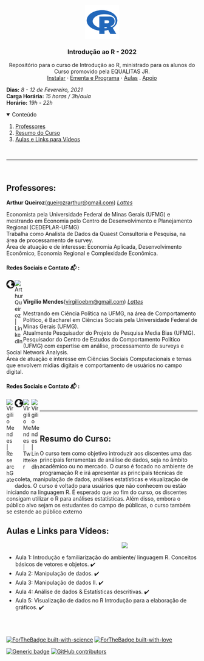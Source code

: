 
<p align="center">
  <img align='center' src="Img/R.png" width="90">
    <h3 align="center"> Introdução ao R - 2022 </h3>
    </p>
    


<p align="center">
  Repositório para o curso de Introdução ao R, ministrado para os alunos do Curso promovido pela EQUALITAS JR.
    <br />
    <a href="">Instalar</a>
    ·
    <a href="">Ementa e Programa</a>
    ·
    <a href="">Aulas</a>
    .
  <a href="">Apoio</a>
  </p>
</p>



**Dias:** *8 - 12 de Fevereiro, 2021* <br />
**Carga Horária:** *15 horas / 3h/aula* <br />
**Horário:** *19h - 22h* <br />


<!-- TABLE OF CONTENTS -->
<details open="open">
  <summary>Conteúdo</summary>
  <ol>
    <li>
      <a href="#professores">Professores</a>
    </li>
    <li>
      <a href="#resumo-do-curso">Resumo do Curso</a>
    </li>
    <li><a href="#aulas-e-links-para-vídeos">Aulas e Links para Vídeos</a></li>
  </ol>
</details>

<br />

******

<br />

## Professores:

**Arthur Queiroz**([queirozrarthur@gmail.com](mailto:queirozrarthur@gmail.com))
[*Lattes*](http://buscatextual.cnpq.br/buscatextual/visualizacv.do?id=K2970916U4)

Economista pela Universidade Federal de Minas Gerais (UFMG) e mestrando em Economia pelo Centro de Desenvolvimento e Planejamento Regional (CEDEPLAR-UFMG) <br />
Trabalha como Analista de Dados da Quaest Consultoria e Pesquisa, na área de processamento de survey.  <br />
Área de atuação e de interesse: Economia Aplicada, Desenvolvimento Econômico, Economia Regional e Complexidade Econômica. <br />

#### Redes Sociais e Contato :mailbox_with_mail: :
[<img align="left" alt="Arthur Queiroz" width="22px" src="https://raw.githubusercontent.com/iconic/open-iconic/master/svg/globe.svg" />][website]
[<img align="left" alt="Arthur Queiroz | LinkedIn" width="22px" src="https://cdn.jsdelivr.net/npm/simple-icons@v3/icons/linkedin.svg" />][linkedin]

<br />


<br />

**Virgílio Mendes**([virgilioebm@gmail.com](mailto:virgilioebm@gmail.com))
[*Lattes*](http://lattes.cnpq.br/3781647781988333)

Mestrando em Ciência Política na UFMG, na área de Comportamento Político, é Bacharel em Ciências Sociais pela Universidade Federal de Minas Gerais (UFMG). <br />
Atualmente Pesquisador do Projeto de Pesquisa Media Bias (UFMG). <br />
Pesquisador do Centro de Estudos do Comportamento Político (UFMG) com expertise em análise, processamento de surveys e Social Network Analysis. <br />
Área de atuação e interesse em Ciências Sociais Computacionais e temas que envolvem mídias digitais e comportamento de usuários no campo digital. <br />

#### Redes Sociais e Contato :mailbox_with_mail: :
[<img align="left" alt="Virgilio Mendes | ResearchGate" width="22px" src="https://cdn.jsdelivr.net/npm/simple-icons@v3/icons/researchgate.svg" />][researchgate2]
[<img align="left" alt="virgiliomendes.github.io" width="22px" src="https://raw.githubusercontent.com/iconic/open-iconic/master/svg/globe.svg" />][website2]
[<img align="left" alt="Virgilio Mendes | Twitter" width="22px" src="https://cdn.jsdelivr.net/npm/simple-icons@v3/icons/twitter.svg" />][twitter2]
[<img align="left" alt="Virgilio Mendes | LinkedIn" width="22px" src="https://cdn.jsdelivr.net/npm/simple-icons@v3/icons/linkedin.svg" />][linkedin2]

<br />


****

<br />


## Resumo do Curso:
O curso tem como objetivo introduzir aos discentes uma das principais ferramentas de análise de dados, seja no âmbito acadêmico ou no mercado. O curso é focado
no ambiente de programação R e irá apresentar as principais técnicas de coleta, manipulação de dados, análises estatísticas e visualização de dados.
O curso é voltado para usuários que não conhecem ou estão iniciando na linguagem R. É esperado que ao fim do curso, os discentes consigam utilizar o R para análises
estatísticas. Além disso, embora o público alvo sejam os estudantes do campo de públicas, o curso também se estende ao público externo

## Aulas e Links para Vídeos:

<img align='right' src="https://media.giphy.com/media/l2JdTgYZ7VG4EeBVe/giphy.gif" width="200">


<br />


- Aula 1: Introdução e familiarização do ambiente/ linguagem R. Conceitos básicos de vetores e objetos. :heavy_check_mark:
- Aula 2: Manipulação de dados. :heavy_check_mark:
- Aula 3: Manipulação de dados II. :heavy_check_mark:
- Aula 4: Análise de dados & Estatísticas descritivas. :heavy_check_mark:
- Aula 5: Visualização de dados no R Introdução para a elaboração de gráficos. :heavy_check_mark:



<br />
<br />



[![ForTheBadge built-with-science](http://ForTheBadge.com/images/badges/built-with-science.svg)](https://GitHub.com/Naereen/)
[![ForTheBadge built-with-love](http://ForTheBadge.com/images/badges/built-with-love.svg)](https://GitHub.com/Naereen/)


[website]: https://sites.google.com/view/arthur-queiroz/home?authuser=0
[lattes1]: http://buscatextual.cnpq.br/buscatextual/visualizacv.do?id=K2970916U4
[linkedin]: https://www.linkedin.com/in/queirozrarthur/

[researchgate2]: https://www.researchgate.net/profile/Virgilio_Mendes3
[website2]: https://virgiliomendes.github.io
[twitter2]: https://twitter.com/Mendes_txt
[linkedin2]: https://www.linkedin.com/in/virgiliomendes/



[![Generic badge](https://img.shields.io/badge/Updated-Yes-<GREEN>.svg)](https://shields.io/)
[![GitHub contributors](https://img.shields.io/github/contributors/Naereen/StrapDown.js.svg)](https://GitHub.com/Naereen/StrapDown.js/graphs/contributors/)


